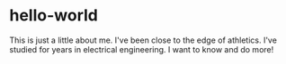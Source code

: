 # hello-world

This is just a little about me.
I've been close to the edge of athletics.
I've studied for years in electrical engineering.
I want to know and do more!
